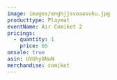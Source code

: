 ```yaml
---
image: images/enghjjsvoaasvku.jpg
producttype: Playmat
eventName: Air Comiket 2
pricings:
  - quantity: 1
    price: 65
onsale: true
asin: UVUhy8NuN
merchandise: comiket
---
```

